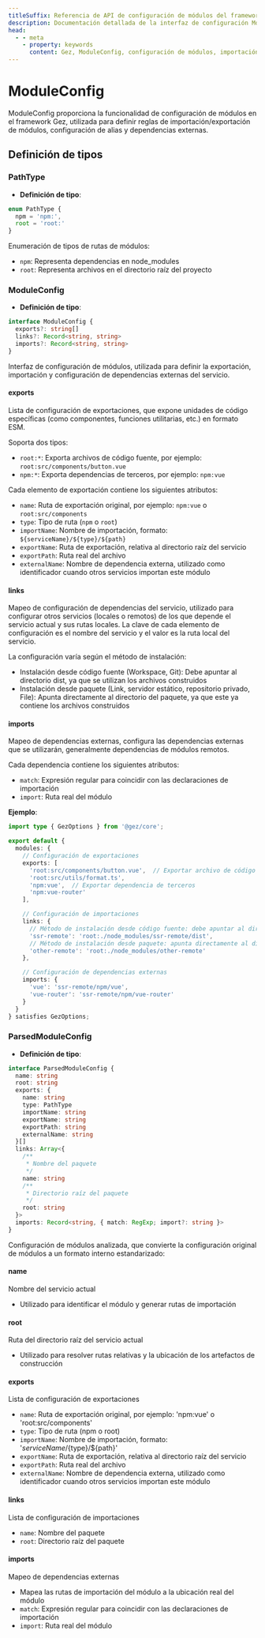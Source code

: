 ```yaml
---
titleSuffix: Referencia de API de configuración de módulos del framework Gez
description: Documentación detallada de la interfaz de configuración ModuleConfig del framework Gez, incluyendo reglas de importación/exportación de módulos, configuración de alias y gestión de dependencias externas, para ayudar a los desarrolladores a comprender en profundidad el sistema modular del framework.
head:
  - - meta
    - property: keywords
      content: Gez, ModuleConfig, configuración de módulos, importación/exportación de módulos, dependencias externas, configuración de alias, gestión de dependencias, framework de aplicaciones web
---
```


# ModuleConfig

ModuleConfig proporciona la funcionalidad de configuración de módulos en el framework Gez, utilizada para definir reglas de importación/exportación de módulos, configuración de alias y dependencias externas.

## Definición de tipos

### PathType

- **Definición de tipo**:
```ts
enum PathType {
  npm = 'npm:', 
  root = 'root:'
}
```

Enumeración de tipos de rutas de módulos:
- `npm`: Representa dependencias en node_modules
- `root`: Representa archivos en el directorio raíz del proyecto

### ModuleConfig

- **Definición de tipo**:
```ts
interface ModuleConfig {
  exports?: string[]
  links?: Record<string, string>
  imports?: Record<string, string>
}
```

Interfaz de configuración de módulos, utilizada para definir la exportación, importación y configuración de dependencias externas del servicio.

#### exports

Lista de configuración de exportaciones, que expone unidades de código específicas (como componentes, funciones utilitarias, etc.) en formato ESM.

Soporta dos tipos:
- `root:*`: Exporta archivos de código fuente, por ejemplo: `root:src/components/button.vue`
- `npm:*`: Exporta dependencias de terceros, por ejemplo: `npm:vue`

Cada elemento de exportación contiene los siguientes atributos:
- `name`: Ruta de exportación original, por ejemplo: `npm:vue` o `root:src/components`
- `type`: Tipo de ruta (`npm` o `root`)
- `importName`: Nombre de importación, formato: `${serviceName}/${type}/${path}`
- `exportName`: Ruta de exportación, relativa al directorio raíz del servicio
- `exportPath`: Ruta real del archivo
- `externalName`: Nombre de dependencia externa, utilizado como identificador cuando otros servicios importan este módulo

#### links

Mapeo de configuración de dependencias del servicio, utilizado para configurar otros servicios (locales o remotos) de los que depende el servicio actual y sus rutas locales. La clave de cada elemento de configuración es el nombre del servicio y el valor es la ruta local del servicio.

La configuración varía según el método de instalación:
- Instalación desde código fuente (Workspace, Git): Debe apuntar al directorio dist, ya que se utilizan los archivos construidos
- Instalación desde paquete (Link, servidor estático, repositorio privado, File): Apunta directamente al directorio del paquete, ya que este ya contiene los archivos construidos

#### imports

Mapeo de dependencias externas, configura las dependencias externas que se utilizarán, generalmente dependencias de módulos remotos.

Cada dependencia contiene los siguientes atributos:
- `match`: Expresión regular para coincidir con las declaraciones de importación
- `import`: Ruta real del módulo

**Ejemplo**:
```ts title="entry.node.ts"
import type { GezOptions } from '@gez/core';

export default {
  modules: {
    // Configuración de exportaciones
    exports: [
      'root:src/components/button.vue',  // Exportar archivo de código fuente
      'root:src/utils/format.ts',
      'npm:vue',  // Exportar dependencia de terceros
      'npm:vue-router'
    ],

    // Configuración de importaciones
    links: {
      // Método de instalación desde código fuente: debe apuntar al directorio dist
      'ssr-remote': 'root:./node_modules/ssr-remote/dist',
      // Método de instalación desde paquete: apunta directamente al directorio del paquete
      'other-remote': 'root:./node_modules/other-remote'
    },

    // Configuración de dependencias externas
    imports: {
      'vue': 'ssr-remote/npm/vue',
      'vue-router': 'ssr-remote/npm/vue-router'
    }
  }
} satisfies GezOptions;
```

### ParsedModuleConfig

- **Definición de tipo**:
```ts
interface ParsedModuleConfig {
  name: string
  root: string
  exports: {
    name: string
    type: PathType
    importName: string
    exportName: string
    exportPath: string
    externalName: string
  }[]
  links: Array<{
    /**
     * Nombre del paquete
     */
    name: string
    /**
     * Directorio raíz del paquete
     */
    root: string
  }>
  imports: Record<string, { match: RegExp; import?: string }>
}
```

Configuración de módulos analizada, que convierte la configuración original de módulos a un formato interno estandarizado:

#### name
Nombre del servicio actual
- Utilizado para identificar el módulo y generar rutas de importación

#### root
Ruta del directorio raíz del servicio actual
- Utilizado para resolver rutas relativas y la ubicación de los artefactos de construcción

#### exports
Lista de configuración de exportaciones
- `name`: Ruta de exportación original, por ejemplo: 'npm:vue' o 'root:src/components'
- `type`: Tipo de ruta (npm o root)
- `importName`: Nombre de importación, formato: '${serviceName}/${type}/${path}'
- `exportName`: Ruta de exportación, relativa al directorio raíz del servicio
- `exportPath`: Ruta real del archivo
- `externalName`: Nombre de dependencia externa, utilizado como identificador cuando otros servicios importan este módulo

#### links
Lista de configuración de importaciones
- `name`: Nombre del paquete
- `root`: Directorio raíz del paquete

#### imports
Mapeo de dependencias externas
- Mapea las rutas de importación del módulo a la ubicación real del módulo
- `match`: Expresión regular para coincidir con las declaraciones de importación
- `import`: Ruta real del módulo